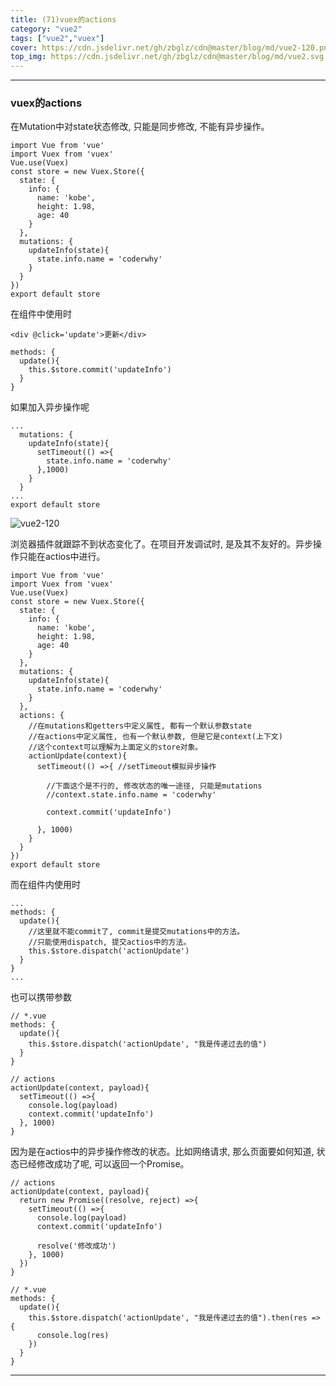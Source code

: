 ```yaml
---
title: (71)vuex的actions
category: "vue2"
tags: ["vue2","vuex"]
cover: https://cdn.jsdelivr.net/gh/zbglz/cdn@master/blog/md/vue2-120.png
top_img: https://cdn.jsdelivr.net/gh/zbglz/cdn@master/blog/md/vue2.svg
---
```


***

### vuex的actions

在Mutation中对state状态修改, 只能是同步修改, 不能有异步操作。


    import Vue from 'vue'
    import Vuex from 'vuex'
    Vue.use(Vuex)
    const store = new Vuex.Store({
      state: {
        info: {
          name: 'kobe',
          height: 1.98,
          age: 40
        }
      },
      mutations: {
        updateInfo(state){
          state.info.name = 'coderwhy'
        }
      }
    })
    export default store

在组件中使用时

    <div @click='update'>更新</div>
    
    methods: {
      update(){
        this.$store.commit('updateInfo')
      }
    }

如果加入异步操作呢

    ...
      mutations: {
        updateInfo(state){
          setTimeout(() =>{
            state.info.name = 'coderwhy'
          },1000)
        }
      }
    ...
    export default store


![vue2-120](https://cdn.jsdelivr.net/gh/zbglz/cdn@master/blog/md/vue2-120.png)


浏览器插件就跟踪不到状态变化了。在项目开发调试时, 是及其不友好的。异步操作只能在actios中进行。


    import Vue from 'vue'
    import Vuex from 'vuex'
    Vue.use(Vuex)
    const store = new Vuex.Store({
      state: {
        info: {
          name: 'kobe',
          height: 1.98,
          age: 40
        }
      },
      mutations: {
        updateInfo(state){
          state.info.name = 'coderwhy'
        }
      },
      actions: {
        //在mutations和getters中定义属性, 都有一个默认参数state
        //在actions中定义属性, 也有一个默认参数, 但是它是context(上下文)
        //这个context可以理解为上面定义的store对象。
        actionUpdate(context){
          setTimeout(() =>{ //setTimeout模拟异步操作
            
            //下面这个是不行的, 修改状态的唯一途径, 只能是mutations
            //context.state.info.name = 'coderwhy'
            
            context.commit('updateInfo')
            
          }, 1000)
        }
      }
    })
    export default store

而在组件内使用时


    ...
    methods: {
      update(){
        //这里就不能commit了, commit是提交mutations中的方法。
        //只能使用dispatch, 提交actios中的方法。
        this.$store.dispatch('actionUpdate')
      }
    }
    ...


也可以携带参数

    // *.vue
    methods: {
      update(){
        this.$store.dispatch('actionUpdate', "我是传递过去的值")
      }
    }
     
    // actions
    actionUpdate(context, payload){
      setTimeout(() =>{
        console.log(payload)
        context.commit('updateInfo')
      }, 1000)
    }

因为是在actios中的异步操作修改的状态。比如网络请求, 那么页面要如何知道, 状态已经修改成功了呢, 可以返回一个Promise。

    // actions
    actionUpdate(context, payload){
      return new Promise((resolve, reject) =>{
        setTimeout(() =>{
          console.log(payload)
          context.commit('updateInfo')
          
          resolve('修改成功')
        }, 1000)
      })
    }
    
    // *.vue
    methods: {
      update(){
        this.$store.dispatch('actionUpdate', "我是传递过去的值").then(res => {
          console.log(res)
        })
      }
    }


***